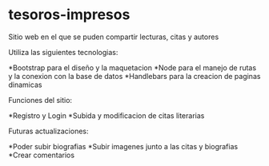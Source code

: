 # tesoros-impresos
Sitio web en el que se puden compartir lecturas, citas y autores


Utiliza las siguientes tecnologias:

*Bootstrap para el diseño y la maquetacion
*Node para el manejo de rutas y la conexion con la base de datos
*Handlebars para la creacion de paginas dinamicas

Funciones del sitio:

*Registro y Login
*Subida y modificacion de citas literarias

Futuras actualizaciones:

*Poder subir biografias
*Subir imagenes junto a las citas y biografias
*Crear comentarios 
